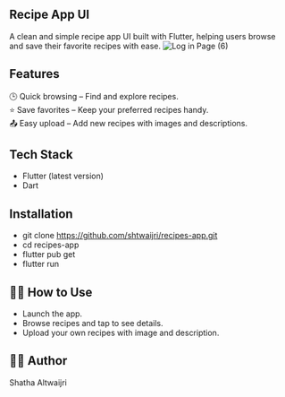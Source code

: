 ## Recipe App UI
A clean and simple recipe app UI built with Flutter, helping users browse and save their favorite recipes with ease.
![Log in Page (6)](https://github.com/user-attachments/assets/4267f65a-b7d5-41b8-a41b-60a250a9a03e)


## Features
🕒 Quick browsing – Find and explore recipes.  
⭐ Save favorites – Keep your preferred recipes handy.  
📤 Easy upload – Add new recipes with images and descriptions.


## Tech Stack
- Flutter (latest version)  
- Dart


## Installation
- git clone https://github.com/shtwaijri/recipes-app.git
- cd recipes-app
- flutter pub get
- flutter run


##   🧑‍💻 How to Use

- Launch the app.
- Browse recipes and tap to see details.
- Upload your own recipes with image and description.


## 👩‍💻 Author
Shatha Altwaijri
